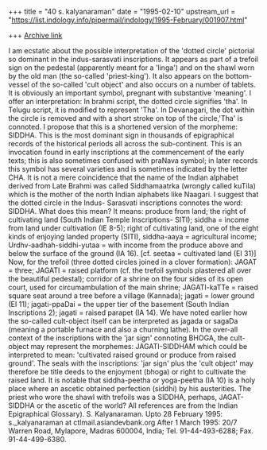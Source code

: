 +++
title = "40 s. kalyanaraman"
date = "1995-02-10"
upstream_url = "https://list.indology.info/pipermail/indology/1995-February/001907.html"

+++
[Archive link](https://list.indology.info/pipermail/indology/1995-February/001907.html)

I am ecstatic about the possible interpretation of the 'dotted circle'
pictorial so dominant in the indus-sarasvati inscriptions. It appears as part
of a trefoil sign on the pedestal (apparently meant for a 'linga')
and on the shawl worn by the old man (the so-called 'priest-king'). It
also appears on the bottom-vessel of the so-called 'cult object' and
also occurs on a number of tablets. It is obviously an important symbol,
pregnant with substantive 'meaning'. I offer an interpretation: In
brahmi script, the dotted circle signifies 'tha'. In Telugu script, it
is modified to represent 'Tha'. In Devanagari, the dot within the
circle is removed and with a short stroke on top of the circle,'Tha' is
connoted. I propose that this is a shortened version of the
morpheme: SIDDHA. This is the most dominant sign in thousands of epigraphical
records of the historical periods all across the sub-continent. This
is an invocation found in early inscriptions at the commencement of the
early texts; this is also sometimes confused with praNava symbol; in
later records this symbol has several varieties and is sometimes
indicated by the letter CHA. It is not a mere coincidence that the name
of the Indian alphabet derived from Late Brahmi was called
Siddhamaatrka (wrongly called kuTila) which is the mother of the north Indian
alphabets like Naagari. I suggest that the dotted circle in the Indus-
Sarasvati inscriptions connotes the word: SIDDHA. What does this
mean? It means: produce from land; the right of cultivating land (South
Indian Temple Inscriptions- SITI); siddha = income from land under
cultivation (IE 8-5); right of cultivating land, one of the eight kinds
of enjoying landed property (SITI), siddha-aaya = agricultural
income; Urdhv-aadhah-siddhi-yutaa = with income from the
produce above and below the surface of the ground (IA 16). [cf. seetaa =
cultivated land (EI 31)] Now, for the trefoil (three dotted circles
joined in a clover formation): JAGAT = three; JAGATI = raised platform
(cf. the trefoil symbols plastered all over the beautiful pedestal);
corridor of a shrine on the four sides of its open court, used for
circumambulation of the main shrine; JAGATI-kaTTe = raised square seat
around a tree before a village (Kannada); jagati = lower ground (EI
11); jagati-ppaDai = the upper tier of the basement (South
Indian Inscriptions 2); jagati = raised parapet (IA 14). We
have noted earlier how the so-called cult-object itself can be
interpreted as jagada or sagaDa (meaning a portable furnace and also a
churning lathe). In the over-all context of the inscriptions
with the 'jar sign' connoting BHOGA, the cult-object may represent
the morphemes: JAGATI-SIDDHAM which could be interpreted to mean:
'cultivated raised ground or produce from raised ground'. The seals with
the inscriptions: 'jar sign' plus the 'cult object' may
therefore be title deeds to the enjoyment (bhoga) or right to cultivate
the raised land. It is notable that siddha-peetha or yoga-peetha (IA 10)
is a holy place where an ascetic obtained perfection (siddhi) by
his austerities. The priest who wore the shawl with
trefoils was a SIDDHA, perhaps, JAGAT-SIDDHA or the ascetic of the world? All
references are from the Indian Epigraphical Glossary). S. Kalyanaraman.
Upto 28 February 1995: s._kalyanaraman at ctlmail.asiandevbank.org
After 1 March 1995: 20/7 Warren Road, Mylapore, Madras 600004, India; Tel. 
91-44-493-6288; Fax. 91-44-499-6380.







